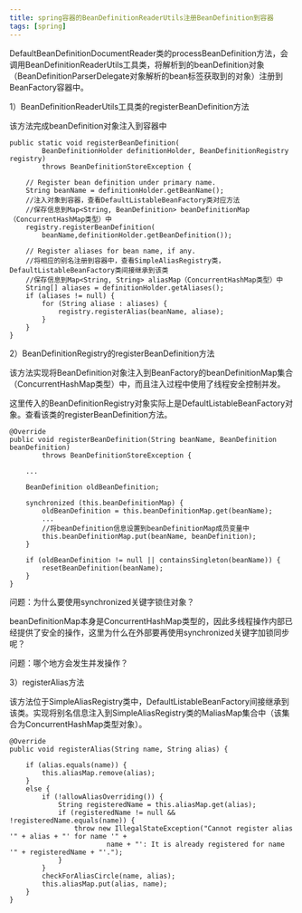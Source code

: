 ```yaml
---
title: spring容器的BeanDefinitionReaderUtils注册BeanDefinition到容器
tags: [spring]
---
```


DefaultBeanDefinitionDocumentReader类的processBeanDefinition方法，会调用BeanDefinitionReaderUtils工具类，将解析到的beanDefinition对象（BeanDefinitionParserDelegate对象解析的bean标签获取到的对象）注册到BeanFactory容器中。

1）BeanDefinitionReaderUtils工具类的registerBeanDefinition方法

该方法完成beanDefinition对象注入到容器中

```
public static void registerBeanDefinition(
        BeanDefinitionHolder definitionHolder, BeanDefinitionRegistry registry)
        throws BeanDefinitionStoreException {

    // Register bean definition under primary name.
    String beanName = definitionHolder.getBeanName();
    //注入对象到容器，查看DefaultListableBeanFactory类对应方法
    //保存信息到Map<String, BeanDefinition> beanDefinitionMap（ConcurrentHashMap类型）中
    registry.registerBeanDefinition(
        beanName,definitionHolder.getBeanDefinition());

    // Register aliases for bean name, if any.
    //将相应的别名注册到容器中，查看SimpleAliasRegistry类，DefaultListableBeanFactory类间接继承到该类
    //保存信息到Map<String, String> aliasMap（ConcurrentHashMap类型）中
    String[] aliases = definitionHolder.getAliases();
    if (aliases != null) {
        for (String aliase : aliases) {
            registry.registerAlias(beanName, aliase);
        }
    }
}
```

2）BeanDefinitionRegistry的registerBeanDefinition方法

该方法实现将BeanDefinition对象注入到BeanFactory的beanDefinitionMap集合（ConcurrentHashMap类型）中，而且注入过程中使用了线程安全控制并发。

这里传入的BeanDefinitionRegistry对象实际上是DefaultListableBeanFactory对象。查看该类的registerBeanDefinition方法。

```
@Override
public void registerBeanDefinition(String beanName, BeanDefinition beanDefinition)
        throws BeanDefinitionStoreException {
    
    ...

    BeanDefinition oldBeanDefinition;

    synchronized (this.beanDefinitionMap) {
        oldBeanDefinition = this.beanDefinitionMap.get(beanName);
        ...
        //将beanDefinition信息设置到beanDefinitionMap成员变量中
        this.beanDefinitionMap.put(beanName, beanDefinition);
    }

    if (oldBeanDefinition != null || containsSingleton(beanName)) {
        resetBeanDefinition(beanName);
    }
}
```

问题：为什么要使用synchronized关键字锁住对象？

beanDefinitionMap本身是ConcurrentHashMap类型的，因此多线程操作内部已经提供了安全的操作，这里为什么在外部要再使用synchronized关键字加锁同步呢？

问题：哪个地方会发生并发操作？

3）registerAlias方法

该方法位于SimpleAliasRegistry类中，DefaultListableBeanFactory间接继承到该类。实现将别名信息注入到SimpleAliasRegistry类的MaliasMap集合中（该集合为ConcurrentHashMap类型对象）。

```
@Override
public void registerAlias(String name, String alias) {

    if (alias.equals(name)) {
        this.aliasMap.remove(alias);
    }
    else {
        if (!allowAliasOverriding()) {
            String registeredName = this.aliasMap.get(alias);
            if (registeredName != null && !registeredName.equals(name)) {
                throw new IllegalStateException("Cannot register alias '" + alias + "' for name '" +
                        name + "': It is already registered for name '" + registeredName + "'.");
            }
        }
        checkForAliasCircle(name, alias);
        this.aliasMap.put(alias, name);
    }
}
```

